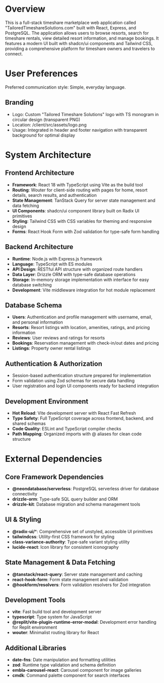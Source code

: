 # Overview

This is a full-stack timeshare marketplace web application called "TailoredTimeshareSolutions.com" built with React, Express, and PostgreSQL. The application allows users to browse resorts, search for timeshare rentals, view detailed resort information, and manage bookings. It features a modern UI built with shadcn/ui components and Tailwind CSS, providing a comprehensive platform for timeshare owners and travelers to connect.

# User Preferences

Preferred communication style: Simple, everyday language.

## Branding
- Logo: Custom "Tailored Timeshare Solutions" logo with TS monogram in circular design (transparent PNG)
- Location: /client/src/assets/logo.png
- Usage: Integrated in header and footer navigation with transparent background for optimal display

# System Architecture

## Frontend Architecture
- **Framework**: React 18 with TypeScript using Vite as the build tool
- **Routing**: Wouter for client-side routing with pages for home, resort details, search results, and authentication
- **State Management**: TanStack Query for server state management and data fetching
- **UI Components**: shadcn/ui component library built on Radix UI primitives
- **Styling**: Tailwind CSS with CSS variables for theming and responsive design
- **Forms**: React Hook Form with Zod validation for type-safe form handling

## Backend Architecture
- **Runtime**: Node.js with Express.js framework
- **Language**: TypeScript with ES modules
- **API Design**: RESTful API structure with organized route handlers
- **Data Layer**: Drizzle ORM with type-safe database operations
- **Storage**: In-memory storage implementation with interface for easy database switching
- **Development**: Vite middleware integration for hot module replacement

## Database Schema
- **Users**: Authentication and profile management with username, email, and personal information
- **Resorts**: Resort listings with location, amenities, ratings, and pricing information
- **Reviews**: User reviews and ratings for resorts
- **Bookings**: Reservation management with check-in/out dates and pricing
- **Listings**: Property owner rental listings

## Authentication & Authorization
- Session-based authentication structure prepared for implementation
- Form validation using Zod schemas for secure data handling
- User registration and login UI components ready for backend integration

## Development Environment
- **Hot Reload**: Vite development server with React Fast Refresh
- **Type Safety**: Full TypeScript coverage across frontend, backend, and shared schemas
- **Code Quality**: ESLint and TypeScript compiler checks
- **Path Mapping**: Organized imports with @ aliases for clean code structure

# External Dependencies

## Core Framework Dependencies
- **@neondatabase/serverless**: PostgreSQL serverless driver for database connectivity
- **drizzle-orm**: Type-safe SQL query builder and ORM
- **drizzle-kit**: Database migration and schema management tools

## UI & Styling
- **@radix-ui/***: Comprehensive set of unstyled, accessible UI primitives
- **tailwindcss**: Utility-first CSS framework for styling
- **class-variance-authority**: Type-safe variant styling utility
- **lucide-react**: Icon library for consistent iconography

## State Management & Data Fetching
- **@tanstack/react-query**: Server state management and caching
- **react-hook-form**: Form state management and validation
- **@hookform/resolvers**: Form validation resolvers for Zod integration

## Development Tools
- **vite**: Fast build tool and development server
- **typescript**: Type system for JavaScript
- **@replit/vite-plugin-runtime-error-modal**: Development error handling for Replit environment
- **wouter**: Minimalist routing library for React

## Additional Libraries
- **date-fns**: Date manipulation and formatting utilities
- **zod**: Runtime type validation and schema definition
- **embla-carousel-react**: Carousel component for image galleries
- **cmdk**: Command palette component for search interfaces